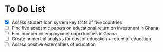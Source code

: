 To Do List
================

- [x] Assess student loan system key facts of five countries
- [ ] Find five academic papers on educational return on investment in Ghana
- [ ] Find number on employment opportunities in Ghana
- [ ] Create numerical analysis for cost of education + return of education
- [ ] Assess positive externalities of education